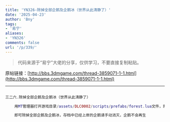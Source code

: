 ```yaml
---
title: 'YN326-除掉全部企鹅及企鹅冰（世界从此清静了）'
date: '2025-04-23'
author: 'Bny'
tags:
- '易宁'
aliases:
- 'YN326'
comments: false
url: '/p/339/'
---
```


> 代码来源于“易宁”大佬的分享，仅供学习，不要直接复制粘贴。

原帖链接：[http://bbs.3dmgame.com/thread-3859071-1-1.html](http://bbs.3dmgame.com/thread-3859071-1-1.html)

---

```lua  

三二六.除掉全部企鹅及企鹅冰（世界从此清静了）

	用MT管理器打开游戏目录/assets/DLC0002/scripts/prefabs/forest.lua文件，将inst:AddComponent("penguinspawner")替换为--inst:AddComponent("penguinspawner")

	即可除掉全部企鹅及企鹅冰，存档中已经上岸的企鹅请手动消灭，企鹅不会再生

```  

